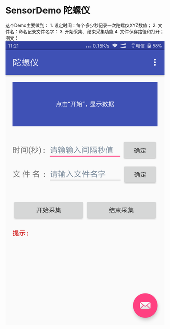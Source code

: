 # SensorDemo 陀螺仪
这个Demo主要做到：
    1. 设定时间：每个多少秒记录一次陀螺仪XYZ数值；
    2. 文件名：命名记录文件名字：
    3. 开始采集、结束采集功能
    4. 文件保存路径和打开；
图文：
![image](./001.png)